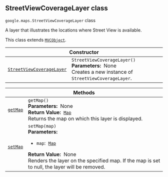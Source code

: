 
<devsite-heading text=" StreetViewCoverageLayer class" for="StreetViewCoverageLayer" level="h2" link="" toc="" back-to-top=""><h2 id="StreetViewCoverageLayer" is-upgraded="">StreetViewCoverageLayer class</h2></devsite-heading>
<p>
<code translate="no" dir="ltr"><span itemprop="path">google.maps</span>.<span itemprop="name">StreetViewCoverageLayer</span></code>
class
</p>
<p>A layer that illustrates the locations where Street View is available.</p>
<p>This class extends
<code translate="no" dir="ltr"><a href="MVCObject.md">MVCObject</a></code>.
</p>
<div class="devsite-table-wrapper"><table class="constructors responsive" summary="class StreetViewCoverageLayer - Constructor">
<thead>
<tr><th colspan="2" id="StreetViewCoverageLayer.constructor">Constructor</th>
</tr></thead>
<tbody>
<tr>
<td><code translate="no" dir="ltr"><a class="secret-link" href="#StreetViewCoverageLayer.constructor"><span>StreetViewCoverageLayer</span></a></code></td>
<td><div><code translate="no" dir="ltr">StreetViewCoverageLayer()</code></div>
<div class="desc"><strong>Parameters:</strong>&nbsp; None</div>
<div class="desc">Creates a new instance of <code translate="no" dir="ltr">StreetViewCoverageLayer</code>.</div></td>
</tr>
</tbody>
</table></div>
<div class="devsite-table-wrapper"><table class="methods responsive" summary="class StreetViewCoverageLayer - Methods">
<thead>
<tr><th colspan="2">Methods</th>
</tr></thead>
<tbody>
<tr id="StreetViewCoverageLayer.getMap">
<td itemprop="property"><code translate="no" dir="ltr"><a class="secret-link" href="#StreetViewCoverageLayer.getMap"><span>getMap</span></a></code></td>
<td><div><code translate="no" dir="ltr">getMap()</code></div>
<div class="desc"><strong>Parameters:</strong>&nbsp; None</div>
<div class="desc"><strong>Return Value:</strong>&nbsp; <code translate="no" dir="ltr"><a href="Map.md">Map</a></code></div>
<div class="desc">Returns the map on which this layer is displayed.</div></td>
</tr>
<tr id="StreetViewCoverageLayer.setMap">
<td itemprop="property"><code translate="no" dir="ltr"><a class="secret-link" href="#StreetViewCoverageLayer.setMap"><span>setMap</span></a></code></td>
<td><div><code translate="no" dir="ltr">setMap(map)</code></div>
<div class="desc"><strong>Parameters:</strong>&nbsp; <ul>
<li><code translate="no" dir="ltr">map</code>:&nbsp; <code translate="no" dir="ltr"><a href="Map.md">Map</a></code></li>
</ul></div>
<div class="desc"><strong>Return Value:</strong>&nbsp; None</div>
<div class="desc">Renders the layer on the specified map. If the map is set to null, the layer will be removed.</div></td>
</tr>
</tbody>
</table></div>
